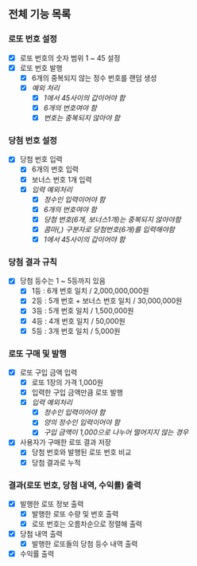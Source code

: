 ## 전체 기능 목록
### 로또 번호 설정
- [x] 로또 번호의 숫자 범위 1 ~ 45 설정
- [x] 로또 번호 발행
  - [x] 6개의 중복되지 않는 정수 번호를 랜덤 생성
  - [x] *예외 처리*
    - [x] *1에서 45사이의 갑이어야 함*
    - [x] *6개의 번호여야 함*
    - [x] *번호는 중복되지 않아야 함*

### 당첨 번호 설정
- [x] 당첨 번호 입력
  - [x] 6개의 번호 입력
  - [x] 보너스 번호 1개 입력
  - [x] *입력 예외처리*
    - [x] *정수인 입력이어야 함*
    - [x] *6개의 번호여야 함*
    - [x] *당첨 번호(6개, 보너스1개)는 중복되지 않아야함*
    - [x] *콤마(,) 구분자로 당첨번호(6개)를 입력해야함*
    - [x] *1에서 45사이의 갑이어야 함*
    
### 당첨 결과 규칙
- [x] 당첨 등수는 1 ~ 5등까지 있음
  - [x] 1등 : 6개 번호 일치 / 2,000,000,000원
  - [x] 2등 : 5개 번호 + 보너스 번호 일치 / 30,000,000원
  - [x] 3등 : 5개 번호 일치 / 1,500,000원
  - [x] 4등 : 4개 번호 일치 / 50,000원
  - [x] 5등 : 3개 번호 일치 / 5,000원

### 로또 구매 및 발행
- [x] 로또 구입 금액 입력
  - [x] 로또 1장의 가격 1,000원
  - [x] 입력한 구입 금액만큼 로또 발행
  - [x] *입력 예외처리*
    - [x] *정수인 입력이어야 함*
    - [x] *양의 정수인 입력이어야 함*
    - [x] *구입 금액이 1,000으로 나누어 떨어지지 않는 경우*
- [x] 사용자가 구매한 로또 결과 저장
  - [x] 당첨 번호와 발행된 로또 번호 비교
  - [x] 당첨 결과로 누적 
  
### 결과(로또 번호, 당첨 내역, 수익률) 출력
- [x] 발행한 로또 정보 출력
  - [x] 발행한 로또 수량 및 번호 출력
  - [x] 로또 번호는 오름차순으로 정렬해 출력
- [x] 당첨 내역 출력
  - [x] 발행한 로또들의 당첨 등수 내역 출력
- [x] 수익률 출력

